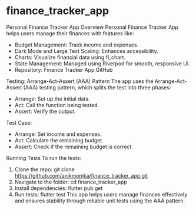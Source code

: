 # finance_tracker_app

Personal Finance Tracker App
Overview
Personal Finance Tracker App helps users manage their finances with features like:
- Budget Management: Track income and expenses.
- Dark Mode and Large Text Scaling: Enhances accessibility.
- Charts: Visualize financial data using fl_chart.
- State Management: Managed using Riverpod for smooth, responsive UI.
- Repository: Finance Tracker App GitHub

Testing: Arrange-Act-Assert (AAA) Pattern
The app uses the Arrange-Act-Assert (AAA) testing pattern, which splits the test into three phases:
- Arrange: Set up the initial data.
- Act: Call the function being tested.
- Assert: Verify the output.

Test Case:
- Arrange: Set income and expenses.
- Act: Calculate the remaining budget.
- Assert: Check if the remaining budget is correct.

Running Tests
To run the tests:
1. Clone the repo: git clone https://github.com/anikmonika/finance_tracker_app.git
2. Navigate to the folder: cd finance_tracker_app
3. Install dependencies: flutter pub get
4. Run tests: flutter test
This app helps users manage finances effectively and ensures stability through reliable unit tests using the AAA pattern.
